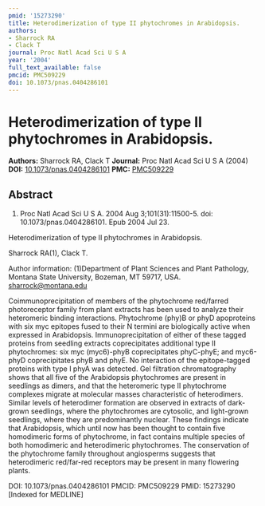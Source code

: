 ```yaml
---
pmid: '15273290'
title: Heterodimerization of type II phytochromes in Arabidopsis.
authors:
- Sharrock RA
- Clack T
journal: Proc Natl Acad Sci U S A
year: '2004'
full_text_available: false
pmcid: PMC509229
doi: 10.1073/pnas.0404286101
---
```


# Heterodimerization of type II phytochromes in Arabidopsis.
**Authors:** Sharrock RA, Clack T
**Journal:** Proc Natl Acad Sci U S A (2004)
**DOI:** [10.1073/pnas.0404286101](https://doi.org/10.1073/pnas.0404286101)
**PMC:** [PMC509229](https://www.ncbi.nlm.nih.gov/pmc/articles/PMC509229/)

## Abstract

1. Proc Natl Acad Sci U S A. 2004 Aug 3;101(31):11500-5. doi: 
10.1073/pnas.0404286101. Epub 2004 Jul 23.

Heterodimerization of type II phytochromes in Arabidopsis.

Sharrock RA(1), Clack T.

Author information:
(1)Department of Plant Sciences and Plant Pathology, Montana State University, 
Bozeman, MT 59717, USA. sharrock@montana.edu

Coimmunoprecipitation of members of the phytochrome red/farred photoreceptor 
family from plant extracts has been used to analyze their heteromeric binding 
interactions. Phytochrome (phy)B or phyD apoproteins with six myc epitopes fused 
to their N termini are biologically active when expressed in Arabidopsis. 
Immunoprecipitation of either of these tagged proteins from seedling extracts 
coprecipitates additional type II phytochromes: six myc (myc6)-phyB 
coprecipitates phyC-phyE; and myc6-phyD coprecipitates phyB and phyE. No 
interaction of the epitope-tagged proteins with type I phyA was detected. Gel 
filtration chromatography shows that all five of the Arabidopsis phytochromes 
are present in seedlings as dimers, and that the heteromeric type II phytochrome 
complexes migrate at molecular masses characteristic of heterodimers. Similar 
levels of heterodimer formation are observed in extracts of dark-grown 
seedlings, where the phytochromes are cytosolic, and light-grown seedlings, 
where they are predominantly nuclear. These findings indicate that Arabidopsis, 
which until now has been thought to contain five homodimeric forms of 
phytochrome, in fact contains multiple species of both homodimeric and 
heterodimeric phytochromes. The conservation of the phytochrome family 
throughout angiosperms suggests that heterodimeric red/far-red receptors may be 
present in many flowering plants.

DOI: 10.1073/pnas.0404286101
PMCID: PMC509229
PMID: 15273290 [Indexed for MEDLINE]
